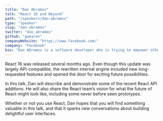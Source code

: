 ```yaml
---
title: "Dan Abramov"
talk: "React 16 and Beyond"
path: "/speakers/dan-abramov"
type: "speaker"
slug: "dan-abramov"
twitter: "dan_abramov"
github: "gaearon"
companyWebsite: "https://www.facebook.com/"
company: "Facebook"
bio: "Dan Abramov is a software developer who is trying to empower others by building tools. He co-authored a few popular JavaScript projects, including Redux, and is currently working on the React team at Facebook."
---
```


<p>React 16 was released several months ago. Even though this update was largely API-compatible, the rewritten internal engine included new long-requested features and opened the door for exciting future possibilities.</p><p>In this talk, Dan will describe and demonstrate some of the recent React API additions. He will also share the React team’s vision for what the future of React might look like, including some never before seen prototypes.</p><p>Whether or not you use React, Dan hopes that you will find something valuable in this talk, and that it sparks new conversations about building delightful user interfaces.</p>